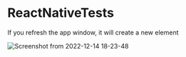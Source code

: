 # ReactNativeTests

If you refresh the app window, it will create a new element


![Screenshot from 2022-12-14 18-23-48](https://user-images.githubusercontent.com/60085936/207651654-bd4bdfe2-117f-44e7-b13b-e6b55c375909.png)
